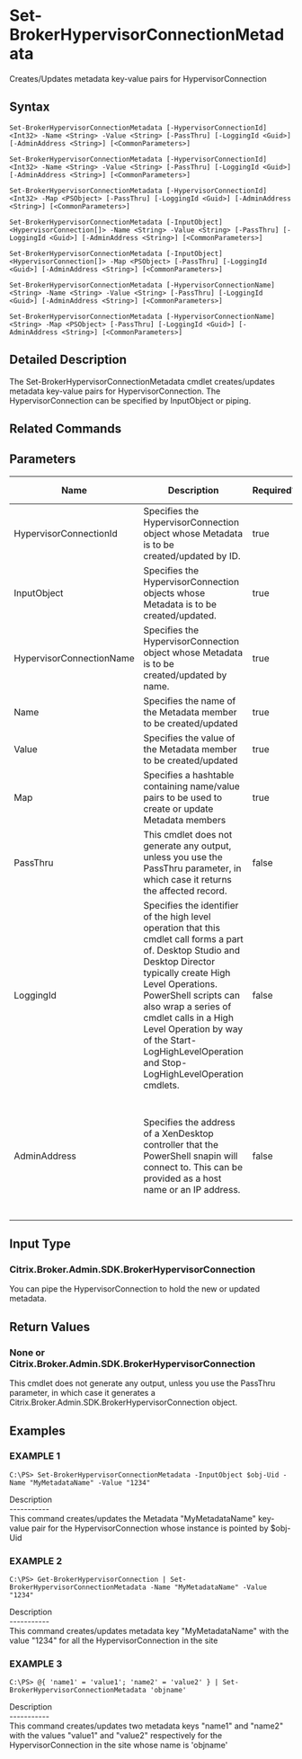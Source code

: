 ﻿# Set-BrokerHypervisorConnectionMetadata

   Creates/Updates metadata key-value pairs for HypervisorConnection

## Syntax
```
Set-BrokerHypervisorConnectionMetadata [-HypervisorConnectionId] <Int32> -Name <String> -Value <String> [-PassThru] [-LoggingId <Guid>] [-AdminAddress <String>] [<CommonParameters>]

Set-BrokerHypervisorConnectionMetadata [-HypervisorConnectionId] <Int32> -Name <String> -Value <String> [-PassThru] [-LoggingId <Guid>] [-AdminAddress <String>] [<CommonParameters>]

Set-BrokerHypervisorConnectionMetadata [-HypervisorConnectionId] <Int32> -Map <PSObject> [-PassThru] [-LoggingId <Guid>] [-AdminAddress <String>] [<CommonParameters>]

Set-BrokerHypervisorConnectionMetadata [-InputObject] <HypervisorConnection[]> -Name <String> -Value <String> [-PassThru] [-LoggingId <Guid>] [-AdminAddress <String>] [<CommonParameters>]

Set-BrokerHypervisorConnectionMetadata [-InputObject] <HypervisorConnection[]> -Map <PSObject> [-PassThru] [-LoggingId <Guid>] [-AdminAddress <String>] [<CommonParameters>]

Set-BrokerHypervisorConnectionMetadata [-HypervisorConnectionName] <String> -Name <String> -Value <String> [-PassThru] [-LoggingId <Guid>] [-AdminAddress <String>] [<CommonParameters>]

Set-BrokerHypervisorConnectionMetadata [-HypervisorConnectionName] <String> -Map <PSObject> [-PassThru] [-LoggingId <Guid>] [-AdminAddress <String>] [<CommonParameters>]
```

## Detailed Description
   The Set-BrokerHypervisorConnectionMetadata cmdlet creates/updates metadata key-value pairs for HypervisorConnection. The HypervisorConnection can be specified by InputObject or piping.

## Related Commands
## Parameters

| Name   | Description | Required? | Pipeline Input | Default Value |
| --- | --- | --- | --- | --- |
| HypervisorConnectionId | Specifies the HypervisorConnection object whose Metadata is to be created/updated by ID. | true | true (ByValue) |  |
| InputObject | Specifies the HypervisorConnection objects whose Metadata is to be created/updated. | true | true (ByValue) |  |
| HypervisorConnectionName | Specifies the HypervisorConnection object whose Metadata is to be created/updated by name. | true | true (ByValue, ByPropertyName) |  |
| Name | Specifies the name of the Metadata member to be created/updated | true | true (ByPropertyName) |  |
| Value | Specifies the value of the Metadata member to be created/updated | true | true (ByPropertyName) |  |
| Map | Specifies a hashtable containing name/value pairs to be used to create or update Metadata members | true | true (ByValue) |  |
| PassThru | This cmdlet does not generate any output, unless you use the PassThru parameter, in which case it returns the affected record. | false | false | False |
| LoggingId | Specifies the identifier of the high level operation that this cmdlet call forms a part of. Desktop Studio and Desktop Director typically create High Level Operations. PowerShell scripts can also wrap a series of cmdlet calls in a High Level Operation by way of the Start-LogHighLevelOperation and Stop-LogHighLevelOperation cmdlets. | false | false |  |
| AdminAddress | Specifies the address of a XenDesktop controller that the PowerShell snapin will connect to. This can be provided as a host name or an IP address. | false | false | Localhost. Once a value is provided by any cmdlet, this value will become the default. |

## Input Type
### Citrix.Broker.Admin.SDK.BrokerHypervisorConnection
   You can pipe the HypervisorConnection to hold the new or updated metadata.
## Return Values
### None or Citrix.Broker.Admin.SDK.BrokerHypervisorConnection
   This cmdlet does not generate any output, unless you use the PassThru parameter, in which case it generates a Citrix.Broker.Admin.SDK.BrokerHypervisorConnection object.
## Examples

### EXAMPLE 1
```
C:\PS> Set-BrokerHypervisorConnectionMetadata -InputObject $obj-Uid -Name "MyMetadataName" -Value "1234"
```
   Description<br>-----------<br>This command creates/updates the Metadata "MyMetadataName" key-value pair for the HypervisorConnection whose instance is pointed by $obj-Uid
### EXAMPLE 2
```
C:\PS> Get-BrokerHypervisorConnection | Set-BrokerHypervisorConnectionMetadata -Name "MyMetadataName" -Value "1234"
```
   Description<br>-----------<br>This command creates/updates metadata key "MyMetadataName" with the value "1234" for all the HypervisorConnection in the site
### EXAMPLE 3
```
C:\PS> @{ 'name1' = 'value1'; 'name2' = 'value2' } | Set-BrokerHypervisorConnectionMetadata 'objname'
```
   Description<br>-----------<br>This command creates/updates two metadata keys "name1" and "name2" with the values "value1" and "value2" respectively for the HypervisorConnection in the site whose name is 'objname'
